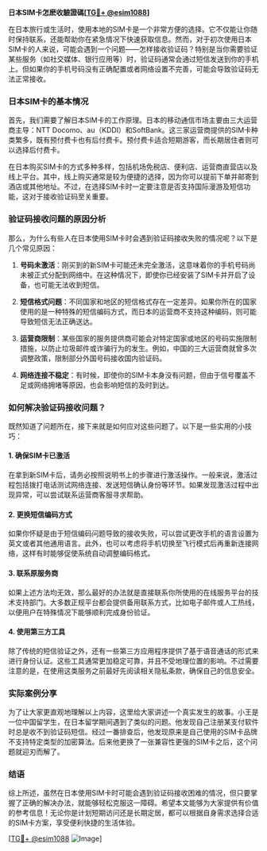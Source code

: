 **日本SIM卡怎麽收驗證碼[[TG💪+ @esim1088](https://t.me/s/esim1088)]**

在日本旅行或生活时，使用本地的SIM卡是一个非常方便的选择。它不仅能让你随时保持联系，还能帮助你在紧急情况下快速获取信息。然而，对于初次使用日本SIM卡的人来说，可能会遇到一个问题——怎样接收验证码？特别是当你需要验证某些服务（如社交媒体、银行应用等）时，验证码通常会通过短信发送到你的手机上。但如果你的手机号码没有正确配置或者网络设置不完善，可能会导致验证码无法正常接收。

### 日本SIM卡的基本情况

首先，我们需要了解日本SIM卡的工作原理。日本的移动通信市场主要由三大运营商主导：NTT Docomo、au（KDDI）和SoftBank。这三家运营商提供的SIM卡种类繁多，既有预付费卡也有后付费卡。预付费卡适合短期游客，而长期居住者则可以选择后付费卡。

在日本购买SIM卡的方式多种多样，包括机场免税店、便利店、运营商直营店以及线上平台。其中，线上购买通常是较为便捷的选择，因为你可以提前下单并邮寄到酒店或其他地址。不过，在选择SIM卡时一定要注意是否支持国际漫游及短信功能，这对于接收验证码至关重要。

### 验证码接收问题的原因分析

那么，为什么有些人在日本使用SIM卡时会遇到验证码接收失败的情况呢？以下是几个常见原因：

1. **号码未激活**：刚买到的新SIM卡可能还未完全激活，这意味着你的手机号码尚未被正式分配到网络中。在这种情况下，即使你已经安装了SIM卡并开启了设备，也可能无法收到短信。
   
2. **短信格式问题**：不同国家和地区的短信格式存在一定差异。如果你所在的国家使用的是一种特殊的短信编码方式，而日本的运营商不支持这种编码，则可能导致短信无法正确送达。

3. **运营商限制**：某些国家的服务提供商可能会对特定国家或地区的号码实施限制措施，以防止垃圾邮件或诈骗行为的发生。例如，中国的三大运营商就曾多次调整政策，限制部分外国号码接收国内验证码。

4. **网络连接不稳定**：有时候，即使你的SIM卡本身没有问题，但由于信号覆盖不足或网络拥堵等原因，也会影响短信的及时到达。

### 如何解决验证码接收问题？

既然知道了问题所在，接下来就是如何应对这些问题了。以下是一些实用的小技巧：

#### 1. 确保SIM卡已激活
在拿到新SIM卡后，请务必按照说明书上的步骤进行激活操作。一般来说，激活过程包括拨打电话测试网络连接、发送短信确认身份等环节。如果发现激活过程中出现异常，可以尝试联系运营商客服寻求帮助。

#### 2. 更换短信编码方式
如果你怀疑是由于短信编码问题导致的接收失败，可以尝试更改手机的语言设置为英文或者其他通用语言。此外，也可以考虑将手机切换至飞行模式后再重新连接网络，这样有时能够促使系统自动调整编码格式。

#### 3. 联系原服务商
如果上述方法均无效，那么最好的办法就是直接联系你所使用的在线服务平台的技术支持部门。大多数正规平台都会提供备用联系方式，比如电子邮件或人工热线，以便用户在特殊情况下能够顺利完成身份验证。

#### 4. 使用第三方工具
除了传统的短信验证之外，还有一些第三方应用程序提供了基于语音通话的形式来进行身份认证。这些工具通常更加稳定可靠，并且不受地理位置的影响。不过需要注意的是，在使用这类服务之前最好先阅读相关隐私条款，确保自己的信息安全。

### 实际案例分享

为了让大家更直观地理解以上内容，这里给大家讲述一个真实发生的故事。小王是一位中国留学生，在日本留学期间遇到了类似的问题。他发现自己注册某支付软件时总是收不到验证码短信。经过一番排查后，他发现原来是自己使用的SIM卡品牌不支持特定类型的加密算法。后来他更换了一张兼容性更强的SIM卡之后，这个问题就迎刃而解了。

### 结语

综上所述，虽然在日本使用SIM卡时可能会遇到验证码接收困难的情况，但只要掌握了正确的解决办法，就能够轻松克服这一障碍。希望本文能够为大家提供有价值的参考信息！无论你是计划短期访问还是长期定居，都可以根据自身需求选择合适的SIM卡方案，享受便利快捷的生活体验。

[[TG💪+ @esim1088](https://t.me/s/esim1088) ![Image](https://i.postimg.cc/4NQfJmqS/Snipaste-2025-05-13-00-14-12.png)]